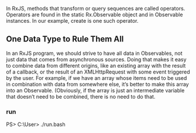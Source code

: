 In RxJS, methods that transform or query sequences are called operators.
Operators are found in the static Rx.Observable object and in Observable
instances. In our example, create is one such operator.


## One Data Type to Rule Them All
In an RxJS program, we should strive to have all data in Observables, not just data
that comes from asynchronous sources. Doing that makes it easy to combine data
from different origins, like an existing array with the result of a callback, or the result
of an XMLHttpRequest with some event triggered by the user.
For example, if we have an array whose items need to be used in combination with
data from somewhere else, it’s better to make this array into an Observable. (Obviously,
if the array is just an intermediate variable that doesn’t need to be combined, there
is no need to do that.



### run
PS> C:\User\> ./run.bash